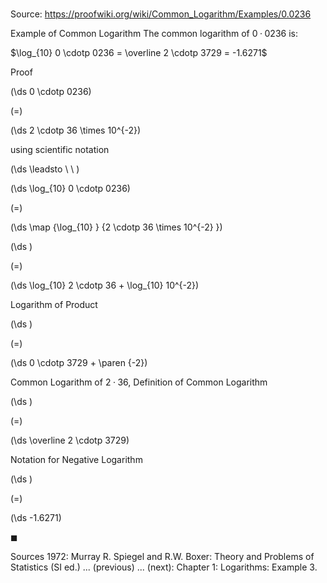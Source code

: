 # 

Source: https://proofwiki.org/wiki/Common_Logarithm/Examples/0.0236

Example of Common Logarithm
The common logarithm of $0 \cdotp 0236$ is:

$\log_{10} 0 \cdotp 0236 = \overline 2 \cdotp 3729 = -1.6271$


Proof













\(\ds 0 \cdotp 0236\)

\(=\)







\(\ds 2 \cdotp 36 \times 10^{-2}\)





using scientific notation








\(\ds \leadsto \ \ \)





\(\ds \log_{10} 0 \cdotp 0236\)

\(=\)







\(\ds \map {\log_{10} } {2 \cdotp 36 \times 10^{-2} }\)




















\(\ds \)

\(=\)







\(\ds \log_{10} 2 \cdotp 36 + \log_{10} 10^{-2}\)





Logarithm of Product














\(\ds \)

\(=\)







\(\ds 0 \cdotp 3729 + \paren {-2}\)





Common Logarithm of $2 \cdotp 36$, Definition of Common Logarithm














\(\ds \)

\(=\)







\(\ds \overline 2 \cdotp 3729\)





Notation for Negative Logarithm














\(\ds \)

\(=\)







\(\ds -1.6271\)









$\blacksquare$


Sources
1972: Murray R. Spiegel and R.W. Boxer: Theory and Problems of Statistics (SI ed.) ... (previous) ... (next): Chapter $1$: Logarithms: Example 3.




